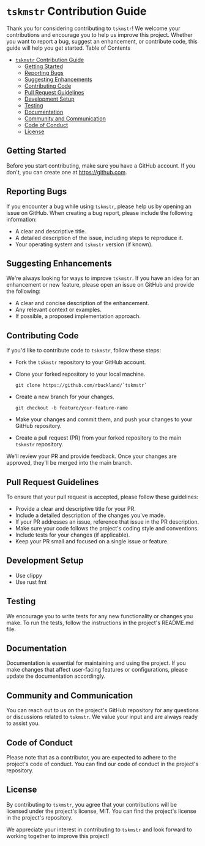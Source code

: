 # `tskmstr` Contribution Guide

Thank you for considering contributing to `tskmstr`! We welcome your contributions and encourage you to help us improve this project. Whether you want to report a bug, suggest an enhancement, or contribute code, this guide will help you get started.
Table of Contents


<!-- @import "[TOC]" {cmd="toc" depthFrom=1 depthTo=6 orderedList=false} -->

<!-- code_chunk_output -->

- [`tskmstr` Contribution Guide](#tskmstr-contribution-guide)
  - [Getting Started](#getting-started)
  - [Reporting Bugs](#reporting-bugs)
  - [Suggesting Enhancements](#suggesting-enhancements)
  - [Contributing Code](#contributing-code)
  - [Pull Request Guidelines](#pull-request-guidelines)
  - [Development Setup](#development-setup)
  - [Testing](#testing)
  - [Documentation](#documentation)
  - [Community and Communication](#community-and-communication)
  - [Code of Conduct](#code-of-conduct)
  - [License](#license)

<!-- /code_chunk_output -->



## Getting Started

Before you start contributing, make sure you have a GitHub account. If you don't, you can create one at https://github.com.

## Reporting Bugs

If you encounter a bug while using `tskmstr`, please help us by opening an issue on GitHub. When creating a bug report, please include the following information:

- A clear and descriptive title.
- A detailed description of the issue, including steps to reproduce it.
- Your operating system and `tskmstr` version (if known).

## Suggesting Enhancements

We're always looking for ways to improve `tskmstr`. If you have an idea for an enhancement or new feature, please open an issue on GitHub and provide the following:

- A clear and concise description of the enhancement.
- Any relevant context or examples.
- If possible, a proposed implementation approach.

## Contributing Code

If you'd like to contribute code to `tskmstr`, follow these steps:

- Fork the `tskmstr` repository to your GitHub account.

- Clone your forked repository to your local machine.

    ```
    git clone https://github.com/rbuckland/`tskmstr`
    ```        
- Create a new branch for your changes.

    ```
    git checkout -b feature/your-feature-name
    ```

- Make your changes and commit them, and push your changes to your GitHub repository.
- Create a pull request (PR) from your forked repository to the main `tskmstr` repository.

We'll review your PR and provide feedback. Once your changes are approved, they'll be merged into the main branch.

## Pull Request Guidelines

To ensure that your pull request is accepted, please follow these guidelines:

- Provide a clear and descriptive title for your PR.
- Include a detailed description of the changes you've made.
- If your PR addresses an issue, reference that issue in the PR description.
- Make sure your code follows the project's coding style and conventions.
- Include tests for your changes (if applicable).
- Keep your PR small and focused on a single issue or feature.

## Development Setup

- Use clippy
- Use rust fmt

## Testing

We encourage you to write tests for any new functionality or changes you make. To run the tests, follow the instructions in the project's README.md file.

## Documentation

Documentation is essential for maintaining and using the project. If you make changes that affect user-facing features or configurations, please update the documentation accordingly.

## Community and Communication

You can reach out to us on the project's GitHub repository for any questions or discussions related to `tskmstr`. We value your input and are always ready to assist you.

## Code of Conduct

Please note that as a contributor, you are expected to adhere to the project's code of conduct. You can find our code of conduct in the project's repository.

## License

By contributing to `tskmstr`, you agree that your contributions will be licensed under the project's license, MIT. You can find the project's license in the project's repository.

We appreciate your interest in contributing to `tskmstr` and look forward to working together to improve this project!